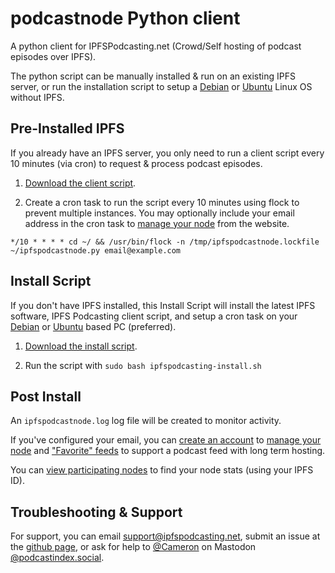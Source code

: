 # podcastnode Python client

A python client for IPFSPodcasting.net (Crowd/Self hosting of podcast episodes over IPFS).

The python script can be manually installed & run on an existing IPFS server, or run the installation script to setup a [Debian](https://www.debian.org/) or [Ubuntu](https://ubuntu.com/download) Linux OS without IPFS.

## Pre-Installed IPFS

If you already have an IPFS server, you only need to run a client script every 10 minutes (via cron) to request & process podcast episodes.

1. [Download the client script](https://raw.githubusercontent.com/Cameron-IPFSPodcasting/podcastnode-Python/main/ipfspodcastnode.py").

2. Create a cron task to run the script every 10 minutes using flock to prevent multiple instances. You may optionally include your email address in the cron task to [manage your node](https://ipfspodcasting.net/Manage) from the website.

```*/10 * * * * cd ~/ && /usr/bin/flock -n /tmp/ipfspodcastnode.lockfile ~/ipfspodcastnode.py email@example.com```

## Install Script

If you don't have IPFS installed, this Install Script will install the latest IPFS software, IPFS Podcasting client script, and setup a cron task on your [Debian](https://www.debian.org/) or [Ubuntu](https://ubuntu.com/download) based PC (preferred).

1. [Download the install script](https://raw.githubusercontent.com/Cameron-IPFSPodcasting/podcastnode-Python/main/ipfspodcasting-install.sh).

2. Run the script with ```sudo bash ipfspodcasting-install.sh```

## Post Install

An ```ipfspodcastnode.log``` log file will be created to monitor activity.

If you've configured your email, you can [create an account](https://ipfspodcasting.net/Manage) to [manage your node](https://ipfspodcasting.net/Manage) and ["Favorite" feeds](https://ipfspodcasting.net/Help/Favorites) to support a podcast feed with long term hosting.

You can [view participating nodes](https://ipfspodcasting.net/PodSwarm) to find your node stats (using your IPFS ID).

## Troubleshooting & Support

For support, you can email <support@ipfspodcasting.net>, submit an issue at the [github page](https://github.com/Cameron-IPFSPodcasting/podcastnode-Python/issues), or ask for help to [@Cameron](https://podcastindex.social/@cameron) on Mastodon [@podcastindex.social](https://podcastindex.social/).
